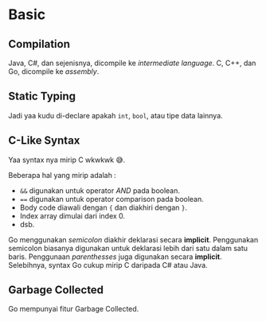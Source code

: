 # Basic

## Compilation

Java, C#, dan sejenisnya, dicompile ke *intermediate language*.
C, C++, dan Go, dicompile ke *assembly*.


## Static Typing

Jadi yaa kudu di-declare apakah `int`, `bool`, atau tipe data lainnya.


## C-Like Syntax

Yaa syntax nya mirip C wkwkwk 😅.

Beberapa hal yang mirip adalah :
- `&&` digunakan untuk operator *AND* pada boolean.
- `==` digunakan untuk operator comparison pada boolean.
- Body code diawali dengan `{` dan diakhiri dengan `}`.
- Index array dimulai dari index 0.
- dsb.

Go menggunakan *semicolon* diakhir deklarasi secara **implicit**. Penggunakan semicolon biasanya digunakan untuk deklarasi lebih dari satu dalam satu baris.
Penggunaan *parenthesses* juga digunakan secara **implicit**.
Selebihnya, syntax Go cukup mirip C daripada C# atau Java.


## Garbage Collected

Go mempunyai fitur Garbage Collected.


## 